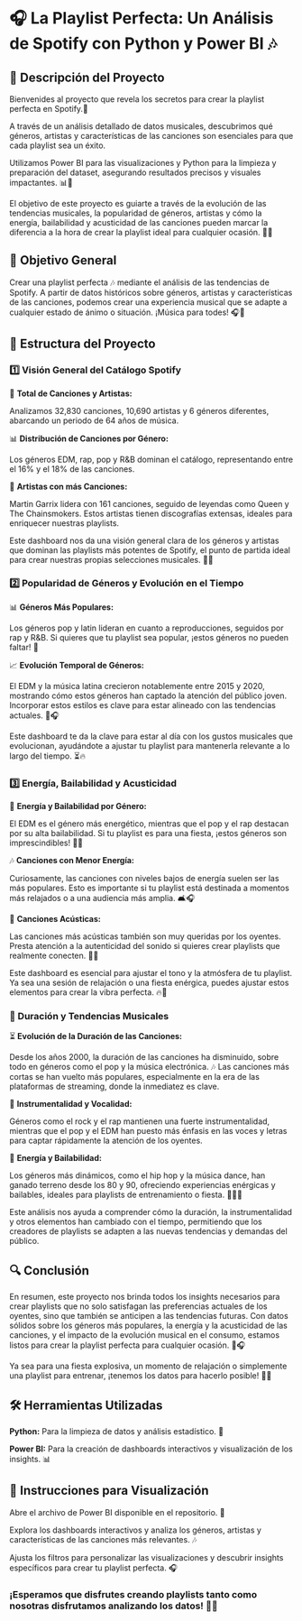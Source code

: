 
# 🎧 La Playlist Perfecta: Un Análisis de Spotify con Python y Power BI 🎶


## 🎤 Descripción del Proyecto

Bienvenides al proyecto que revela los secretos para crear la playlist perfecta en Spotify.🌟 

A través de un análisis detallado de datos musicales, descubrimos qué géneros, artistas y características de las canciones son esenciales para que cada playlist sea un éxito. 

Utilizamos Power BI para las visualizaciones y Python para la limpieza y preparación del dataset, asegurando resultados precisos y visuales impactantes. 📊🐍

El objetivo de este proyecto es guiarte a través de la evolución de las tendencias musicales, la popularidad de géneros, artistas y cómo la energía, bailabilidad y acusticidad de las canciones pueden marcar la diferencia a la hora de crear la playlist ideal para cualquier ocasión. 🎉🕺

## 🎯 Objetivo General
Crear una playlist perfecta 🎶 mediante el análisis de las tendencias de Spotify. A partir de datos históricos sobre géneros, artistas y características de las canciones, podemos crear una experiencia musical que se adapte a cualquier estado de ánimo o situación. ¡Música para todes! 🎧💃

## 🚀 Estructura del Proyecto

### 1️⃣ Visión General del Catálogo Spotify

👥 **Total de Canciones y Artistas:**

Analizamos 32,830 canciones, 10,690 artistas y 6 géneros diferentes, abarcando un periodo de 64 años de música.

📊 **Distribución de Canciones por Género:**

Los géneros EDM, rap, pop y R&B dominan el catálogo, representando entre el 16% y el 18% de las canciones.

🎤 **Artistas con más Canciones:**

Martin Garrix lidera con 161 canciones, seguido de leyendas como Queen y The Chainsmokers. Estos artistas tienen discografías extensas, ideales para enriquecer nuestras playlists.

Este dashboard nos da una visión general clara de los géneros y artistas que dominan las playlists más potentes de Spotify, el punto de partida ideal para crear nuestras propias selecciones musicales. 🎼🎵

### 2️⃣ Popularidad de Géneros y Evolución en el Tiempo

📊 **Géneros Más Populares:**

Los géneros pop y latin lideran en cuanto a reproducciones, seguidos por rap y R&B. Si quieres que tu playlist sea popular, ¡estos géneros no pueden faltar! 🎉

📈 **Evolución Temporal de Géneros:**

El EDM y la música latina crecieron notablemente entre 2015 y 2020, mostrando cómo estos géneros han captado la atención del público joven. Incorporar estos estilos es clave para estar alineado con las tendencias actuales. 📅🎧

Este dashboard te da la clave para estar al día con los gustos musicales que evolucionan, ayudándote a ajustar tu playlist para mantenerla relevante a lo largo del tiempo. ⏳🔥

### 3️⃣ Energía, Bailabilidad y Acusticidad

💃 **Energía y Bailabilidad por Género:**

El EDM es el género más energético, mientras que el pop y el rap destacan por su alta bailabilidad. Si tu playlist es para una fiesta, ¡estos géneros son imprescindibles! 🕺🎉

🎶 **Canciones con Menor Energía:**

Curiosamente, las canciones con niveles bajos de energía suelen ser las más populares. Esto es importante si tu playlist está destinada a momentos más relajados o a una audiencia más amplia. 🛋️🎧

🎤 **Canciones Acústicas:**

Las canciones más acústicas también son muy queridas por los oyentes. Presta atención a la autenticidad del sonido si quieres crear playlists que realmente conecten. 🎸✨

Este dashboard es esencial para ajustar el tono y la atmósfera de tu playlist. Ya sea una sesión de relajación o una fiesta enérgica, puedes ajustar estos elementos para crear la vibra perfecta. 🔥🎵

### 📅 Duración y Tendencias Musicales

⏳ **Evolución de la Duración de las Canciones:**

Desde los años 2000, la duración de las canciones ha disminuido, sobre todo en géneros como el pop y la música electrónica. 🎶 Las canciones más cortas se han vuelto más populares, especialmente en la era de las plataformas de streaming, donde la inmediatez es clave.

🎸 **Instrumentalidad y Vocalidad:**

Géneros como el rock y el rap mantienen una fuerte instrumentalidad, mientras que el pop y el EDM han puesto más énfasis en las voces y letras para captar rápidamente la atención de los oyentes.

💪 **Energía y Bailabilidad:**

Los géneros más dinámicos, como el hip hop y la música dance, han ganado terreno desde los 80 y 90, ofreciendo experiencias enérgicas y bailables, ideales para playlists de entrenamiento o fiesta. 🏋️‍♂️🎉

Este análisis nos ayuda a comprender cómo la duración, la instrumentalidad y otros elementos han cambiado con el tiempo, permitiendo que los creadores de playlists se adapten a las nuevas tendencias y demandas del público.

## 🔍 Conclusión

En resumen, este proyecto nos brinda todos los insights necesarios para crear playlists que no solo satisfagan las preferencias actuales de los oyentes, sino que también se anticipen a las tendencias futuras. Con datos sólidos sobre los géneros más populares, la energía y la acusticidad de las canciones, y el impacto de la evolución musical en el consumo, estamos listos para crear la playlist perfecta para cualquier ocasión. 🎉🎧

Ya sea para una fiesta explosiva, un momento de relajación o simplemente una playlist para entrenar, ¡tenemos los datos para hacerlo posible! 💪🔥

## 🛠️ Herramientas Utilizadas

**Python:** Para la limpieza de datos y análisis estadístico. 🐍

**Power BI:** Para la creación de dashboards interactivos y visualización de los insights. 📊

## 📂 Instrucciones para Visualización

Abre el archivo de Power BI disponible en el repositorio. 📂

Explora los dashboards interactivos y analiza los géneros, artistas y características de las canciones más relevantes. 🎶

Ajusta los filtros para personalizar las visualizaciones y descubrir insights específicos para crear tu playlist perfecta. 🎧

### ¡Esperamos que disfrutes creando playlists tanto como nosotras disfrutamos analizando los datos! 🎉🎶